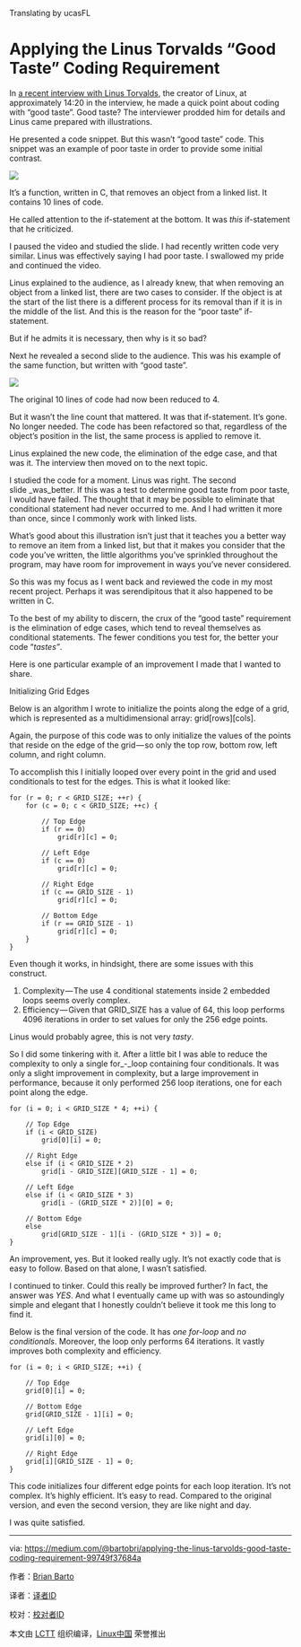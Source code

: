 Translating by ucasFL
# Applying the Linus Torvalds “Good Taste” Coding Requirement

In [a recent interview with Linus Torvalds][1], the creator of Linux, at approximately 14:20 in the interview, he made a quick point about coding with “good taste”. Good taste? The interviewer prodded him for details and Linus came prepared with illustrations.

He presented a code snippet. But this wasn’t “good taste” code. This snippet was an example of poor taste in order to provide some initial contrast.

![](https://d262ilb51hltx0.cloudfront.net/max/1200/1*X2VgEA_IkLvsCS-X4iPY7g.png) 

It’s a function, written in C, that removes an object from a linked list. It contains 10 lines of code.

He called attention to the if-statement at the bottom. It was _this_ if-statement that he criticized.

I paused the video and studied the slide. I had recently written code very similar. Linus was effectively saying I had poor taste. I swallowed my pride and continued the video.

Linus explained to the audience, as I already knew, that when removing an object from a linked list, there are two cases to consider. If the object is at the start of the list there is a different process for its removal than if it is in the middle of the list. And this is the reason for the “poor taste” if-statement.

But if he admits it is necessary, then why is it so bad?

Next he revealed a second slide to the audience. This was his example of the same function, but written with “good taste”.

 ![](https://d262ilb51hltx0.cloudfront.net/max/1200/1*GHFLYFB3vDQeakMyUGPglw.png) 

The original 10 lines of code had now been reduced to 4.

But it wasn’t the line count that mattered. It was that if-statement. It’s gone. No longer needed. The code has been refactored so that, regardless of the object’s position in the list, the same process is applied to remove it.

Linus explained the new code, the elimination of the edge case, and that was it. The interview then moved on to the next topic.

I studied the code for a moment. Linus was right. The second slide _was_better. If this was a test to determine good taste from poor taste, I would have failed. The thought that it may be possible to eliminate that conditional statement had never occurred to me. And I had written it more than once, since I commonly work with linked lists.

What’s good about this illustration isn’t just that it teaches you a better way to remove an item from a linked list, but that it makes you consider that the code you’ve written, the little algorithms you’ve sprinkled throughout the program, may have room for improvement in ways you’ve never considered.

So this was my focus as I went back and reviewed the code in my most recent project. Perhaps it was serendipitous that it also happened to be written in C.

To the best of my ability to discern, the crux of the “good taste” requirement is the elimination of edge cases, which tend to reveal themselves as conditional statements. The fewer conditions you test for, the better your code “_tastes”_.

Here is one particular example of an improvement I made that I wanted to share.

Initializing Grid Edges

Below is an algorithm I wrote to initialize the points along the edge of a grid, which is represented as a multidimensional array: grid[rows][cols].

Again, the purpose of this code was to only initialize the values of the points that reside on the edge of the grid — so only the top row, bottom row, left column, and right column.

To accomplish this I initially looped over every point in the grid and used conditionals to test for the edges. This is what it looked like:

```Tr
for (r = 0; r < GRID_SIZE; ++r) {
    for (c = 0; c < GRID_SIZE; ++c) {
```

```
        // Top Edge
        if (r == 0)
            grid[r][c] = 0;
```

```
        // Left Edge
        if (c == 0)
            grid[r][c] = 0;
```

```
        // Right Edge
        if (c == GRID_SIZE - 1)
            grid[r][c] = 0;
```

```
        // Bottom Edge
        if (r == GRID_SIZE - 1)
            grid[r][c] = 0;
    }
}
```

Even though it works, in hindsight, there are some issues with this construct.

1.  Complexity — The use 4 conditional statements inside 2 embedded loops seems overly complex.
2.  Efficiency — Given that GRID_SIZE has a value of 64, this loop performs 4096 iterations in order to set values for only the 256 edge points.

Linus would probably agree, this is not very _tasty_.

So I did some tinkering with it. After a little bit I was able to reduce the complexity to only a single for_-_loop containing four conditionals. It was only a slight improvement in complexity, but a large improvement in performance, because it only performed 256 loop iterations, one for each point along the edge.

```
for (i = 0; i < GRID_SIZE * 4; ++i) {
```

```
    // Top Edge
    if (i < GRID_SIZE)
        grid[0][i] = 0;
```

```
    // Right Edge
    else if (i < GRID_SIZE * 2)
        grid[i - GRID_SIZE][GRID_SIZE - 1] = 0;
```

```
    // Left Edge
    else if (i < GRID_SIZE * 3)
        grid[i - (GRID_SIZE * 2)][0] = 0;
```

```
    // Bottom Edge
    else
        grid[GRID_SIZE - 1][i - (GRID_SIZE * 3)] = 0;
}
```

An improvement, yes. But it looked really ugly. It’s not exactly code that is easy to follow. Based on that alone, I wasn’t satisfied.

I continued to tinker. Could this really be improved further? In fact, the answer was _YES_. And what I eventually came up with was so astoundingly simple and elegant that I honestly couldn’t believe it took me this long to find it.

Below is the final version of the code. It has _one for-loop_ and _no conditionals_. Moreover, the loop only performs 64 iterations. It vastly improves both complexity and efficiency.

```
for (i = 0; i < GRID_SIZE; ++i) {
```

```
    // Top Edge
    grid[0][i] = 0;

    // Bottom Edge
    grid[GRID_SIZE - 1][i] = 0;
```

```
    // Left Edge
    grid[i][0] = 0;
```

```
    // Right Edge
    grid[i][GRID_SIZE - 1] = 0;
}
```

This code initializes four different edge points for each loop iteration. It’s not complex. It’s highly efficient. It’s easy to read. Compared to the original version, and even the second version, they are like night and day.

I was quite satisfied.


--------------------------------------------------------------------------------

via: https://medium.com/@bartobri/applying-the-linus-tarvolds-good-taste-coding-requirement-99749f37684a

作者：[Brian Barto][a]

译者：[译者ID](https://github.com/译者ID)

校对：[校对者ID](https://github.com/校对者ID)

本文由 [LCTT](https://github.com/LCTT/TranslateProject) 组织编译，[Linux中国](https://linux.cn/) 荣誉推出

[a]:https://medium.com/@bartobri?source=post_header_lockup
[1]:https://www.ted.com/talks/linus_torvalds_the_mind_behind_linux
